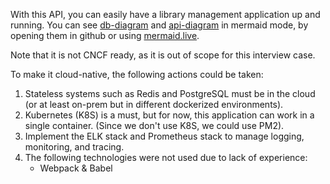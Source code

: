 With this API, you can easily have a library management application up and running. You can see [db-diagram](https://github.com/burakkarakus/alexandria-api/blob/main/db-diagram.md) and [api-diagram](https://github.com/burakkarakus/alexandria-api/blob/main/api-diagram.md) in mermaid mode, by opening them in github or using [mermaid.live](). 


Note that it is not CNCF ready, as it is out of scope for this interview case.

To make it cloud-native, the following actions could be taken:
1. Stateless systems such as Redis and PostgreSQL must be in the cloud (or at least on-prem but in different dockerized environments).
2. Kubernetes (K8S) is a must, but for now, this application can work in a single container. (Since we don't use K8S, we could use PM2).
3. Implement the ELK stack and Prometheus stack to manage logging, monitoring, and tracing.
4. The following technologies were not used due to lack of experience:
    - Webpack & Babel
